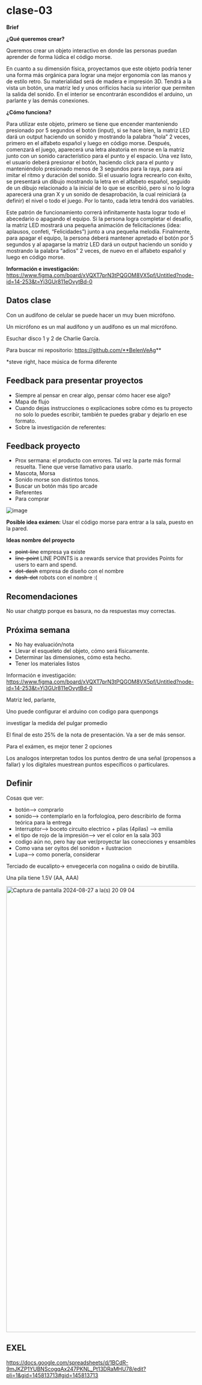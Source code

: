 # clase-03

**Brief**

**¿Qué queremos crear?**

Queremos crear un objeto interactivo en donde las personas puedan aprender de forma lúdica el código morse.

En cuanto a su dimensión física, proyectamos que este objeto podría tener una forma más orgánica para lograr una mejor ergonomía con las manos y de estilo retro. Su materialidad será de madera e impresión 3D. Tendrá a la vista un botón, una matriz led y unos orificios hacia su interior que permiten la salida del sonido. En el interior se encontrarán escondidos el arduino, un parlante y las demás conexiones. 

**¿Cómo funciona?**

Para utilizar este objeto, primero se tiene que encender manteniendo presionado por 5 segundos el botón (input), si se hace bien, la matriz LED dará un output haciendo un sonido y mostrando la palabra “hola” 2 veces, primero en el alfabeto español y luego en código morse. Después, comenzará el juego,  aparecerá una letra aleatoria en morse en la matriz junto con un sonido característico para el punto y el espacio. Una vez listo, el usuario deberá presionar el botón, haciendo click para el punto y manteniéndolo presionado menos de 3 segundos para la raya, para así imitar el ritmo y duración del sonido. Si el usuario logra recrearlo con éxito, se presentará un dibujo mostrando la letra en el alfabeto español, seguido de un dibujo relacionado a la inicial de lo que se escribió, pero si no lo logra aparecerá una gran X y un sonido de desaprobación, la cual reiniciará (a definir) el nivel o todo el juego. Por lo tanto, cada letra tendrá dos variables.

Este patrón de funcionamiento correrá infinitamente hasta lograr todo el abecedario o apagando el equipo. Si la persona logra completar el desafío, la matriz LED mostrará una pequeña animación de felicitaciones (idea: aplausos, confeti, “Felicidades”) junto a una pequeña melodía. Finalmente, para apagar el equipo, la persona deberá mantener apretado el botón por 5 segundos y al apagarse la matriz LED dará un output haciendo un sonido y mostrando la palabra “adios” 2 veces, de nuevo en el alfabeto español y luego en código morse. 

**Información e investigación:** <https://www.figma.com/board/xVQXT7prN3tPQGOM8VX5pf/Untitled?node-id=14-253&t=Yj3GUr811eOvytBd-0>

## Datos clase

Con un audífono de celular se puede hacer un muy buen micrófono.

Un micrófono es un mal audífono y un audífono es un mal micrófono. 

Esuchar disco 1 y 2 de Charlie García.

Para buscar mi repositorio: https://github.com/**BelenVeAg**

*steve right, hace música de forma diferente

## Feedback para presentar proyectos

- Siempre al pensar en crear algo, pensar cómo hacer ese algo?
- Mapa de flujo
- Cuando dejas instrucciones o explicaciones sobre cómo es tu proyecto no solo lo puedes escribir, también te puedes grabar y dejarlo en ese formato.
- Sobre la investigación de referentes: 

## Feedback proyecto

- Prox sermana: el producto con errores. Tal vez la parte más formal resuelta. Tiene que verse llamativo para usarlo.
- Mascota, Morsa
- Sonido morse son distintos tonos.
- Buscar un botón más tipo arcade
- Referentes
- Para comprar 

![image](https://github.com/user-attachments/assets/7dda8ee5-0a8d-4942-9563-175ad3811310)


**Posible idea exámen:** Usar el código morse para entrar a la sala, puesto en la pared.

**Ideas nombre del proyecto**

- ~~point-line~~ empresa ya existe
- ~~line-point~~ LINE POINTS is a rewards service that provides Points for users to earn and spend.
- ~~dot-dash~~ empresa de diseño con el nombre
- ~~dash-dot~~ robots con el nombre :(

## Recomendaciones

No usar chatgtp porque es basura, no da respuestas muy correctas. 

## Próxima semana

- No hay evaluación/nota
- Llevar el esqueleto del objeto, cómo será físicamente.
- Determinar las dimensiones, cómo esta hecho.
- Tener los materiales listos

Información e investigación: <https://www.figma.com/board/xVQXT7prN3tPQGOM8VX5pf/Untitled?node-id=14-253&t=Yj3GUr811eOvytBd-0>

Matriz led, parlante, 

Uno puede configurar el arduino con codigo para quenpongs

investigar la medida del pulgar promedio



El final de esto 25% de la nota de presentación. Va a ser de más sensor. 

Para el exámen, es mejor tener 2 opciones

Los analogos interpretan todos los puntos dentro de una señal (propensos a fallar) y los digitales muestrean puntos específicos o particulares. 

## Definir
Cosas que ver:
- botón--> comprarlo 
- sonido--> contemplarlo en la forfologíoa, pero describirlo de forma teórica para la entrega
- Interruptor--> boceto circuito electrico + pilas (4pilas) --> emilia
- el tipo de rojo de la impresión--> ver el color en la sala 303
- codigo aún no, pero hay que ver/proyectar las conecciones y ensambles
- Como vana ser oyitos del sonidon + ilustracion
- Lupa--> como ponerla, considerar

Terciado de eucalipto-> envegecerla con nogalina o oxido de birutilla.

Una pila tiene 1.5V (AA, AAA)

<img width="1185" alt="Captura de pantalla 2024-08-27 a la(s) 20 09 04" src="https://github.com/user-attachments/assets/637e519b-adb9-4864-8e62-95aa9eed2163">

## EXEL

<https://docs.google.com/spreadsheets/d/1BCdR-9mJKZP1YUBNScogqAx247PKNL_Pt13DRaMHU78/edit?pli=1&gid=145813713#gid=145813713>
